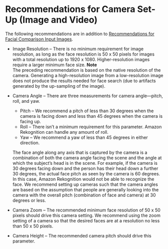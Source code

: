 # Recommendations for Camera Set\-Up \(Image and Video\)<a name="recommendations-camera-image-video"></a>

The following recommendations are in addition to [Recommendations for Facial Comparison Input Images](recommendations-facial-input-images.md)\.
+ Image Resolution – There is no minimum requirement for image resolution, as long as the face resolution is 50 x 50 pixels for images with a total resolution up to 1920 x 1080\. Higher\-resolution images require a larger minimum face size\.
**Note**  
The preceding recommendation is based on the native resolution of the camera\. Generating a high\-resolution image from a low\-resolution image does not produce the results needed for face search \(due to artifacts generated by the up\-sampling of the image\)\. 
+ Camera Angle – There are three measurements for camera angle—pitch, roll, and yaw\.
  + Pitch – We recommend a pitch of less than 30 degrees when the camera is facing down and less than 45 degrees when the camera is facing up\.
  + Roll – There isn’t a minimum requirement for this parameter\. Amazon Rekognition can handle any amount of roll\.
  + Yaw – We recommend a yaw of less than 45 degrees in either direction\. 

  The face angle along any axis that is captured by the camera is a combination of both the camera angle facing the scene and the angle at which the subject’s head is in the scene\. For example, if the camera is 30 degrees facing down and the person has their head down a further 30 degrees, the actual face pitch as seen by the camera is 60 degrees\. In this case, Amazon Rekognition would not be able to recognize the face\. We recommend setting up cameras such that the camera angles are based on the assumption that people are generally looking into the camera with the overall pitch \(combination of face and camera\) at 30 degrees or less\.
+ Camera Zoom – The recommended minimum face resolution of 50 x 50 pixels should drive this camera setting\. We recommend using the zoom setting of a camera so that the desired faces are at a resolution no less than 50 x 50 pixels\.
+ Camera Height – The recommended camera pitch should drive this parameter\. 